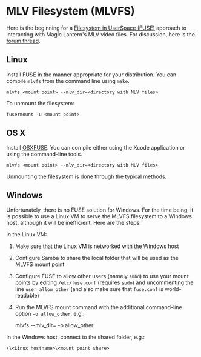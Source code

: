 # MLV Filesystem (MLVFS)
Here is the beginning for a [Filesystem in UserSpace (FUSE)](http://en.wikipedia.org/wiki/Filesystem_in_Userspace) approach to interacting with Magic Lantern's MLV video files.  For discussion, here is the [forum thread](http://www.magiclantern.fm/forum/index.php?topic=13152.0).

## Linux
Install FUSE in the manner appropriate for your distribution.
You can compile `mlvfs` from the command line using `make`.

    mlvfs <mount point> --mlv_dir=<directory with MLV files>

To unmount the filesystem:

    fusermount -u <mount point>

## OS X
Install [OSXFUSE](http://osxfuse.github.io/).
You can compile either using the Xcode application or using the command-line tools.

    mlvfs <mount point> --mlv_dir=<directory with MLV files>

Unmounting the filesystem is done through the typical methods.

## Windows
Unfortunately, there is no FUSE solution for Windows.  For the time being, it is possible to use a Linux VM to serve the MLVFS filesystem to a Windows host, although it will be inefficient.  Here are the steps:

In the Linux VM:

1. Make sure that the Linux VM is networked with the Windows host
2. Configure Samba to share the local folder that will be used as the MLVFS mount point
3. Configure FUSE to allow other users (namely `smbd`) to use your mount points by editing `/etc/fuse.conf` (requires `sudo`) and uncommenting the line `user_allow_other` (and also make sure that `fuse.conf` is world-readable)
4. Run the MLVFS mount command with the additional command-line option `-o allow_other`, e.g.:

    mlvfs <mount point> --mlv_dir=<directory with MLV files> -o allow_other

In the Windows host, connect to the shared folder, e.g.:

    \\<Linux hostname>\<mount point share>
